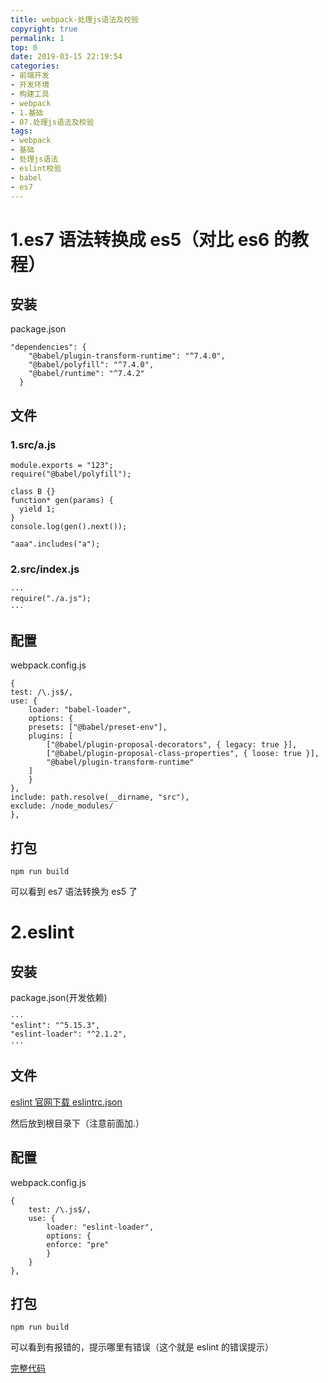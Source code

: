 ```yaml
---
title: webpack-处理js语法及校验
copyright: true
permalink: 1
top: 0
date: 2019-03-15 22:19:54
categories:
- 前端开发
- 开发环境
- 构建工具
- webpack
- 1.基础
- 07.处理js语法及校验
tags:
- webpack
- 基础
- 处理js语法
- eslint校验
- babel
- es7
---
```


# 1.es7 语法转换成 es5（对比 es6 的教程）

## 安装

package.json

```
"dependencies": {
    "@babel/plugin-transform-runtime": "^7.4.0",
    "@babel/polyfill": "^7.4.0",
    "@babel/runtime": "^7.4.2"
  }
```

## 文件

### 1.src/a.js

```
module.exports = "123";
require("@babel/polyfill");

class B {}
function* gen(params) {
  yield 1;
}
console.log(gen().next());

"aaa".includes("a");
```

### 2.src/index.js

```
···
require("./a.js");
···
```

## 配置

webpack.config.js

```
{
test: /\.js$/,
use: {
    loader: "babel-loader",
    options: {
    presets: ["@babel/preset-env"],
    plugins: [
        ["@babel/plugin-proposal-decorators", { legacy: true }],
        ["@babel/plugin-proposal-class-properties", { loose: true }],
        "@babel/plugin-transform-runtime"
    ]
    }
},
include: path.resolve(__dirname, "src"),
exclude: /node_modules/
},
```

## 打包

```
npm run build
```

可以看到 es7 语法转换为 es5 了

# 2.eslint

## 安装

package.json(开发依赖)

```
···
"eslint": "^5.15.3",
"eslint-loader": "^2.1.2",
···
```

## 文件

[eslint 官网下载 eslintrc.json](https://eslint.org/demo/)

然后放到根目录下（注意前面加.）

## 配置

webpack.config.js

```
{
    test: /\.js$/,
    use: {
        loader: "eslint-loader",
        options: {
        enforce: "pre"
        }
    }
},
```

## 打包

```
npm run build
```

可以看到有报错的，提示哪里有错误（这个就是 eslint 的错误提示）

[完整代码](https://github.com/zhoubichuan/frontend-note/tree/master/3.dev/3.scaffolding/1.webpack/1.base/7.grammar)
